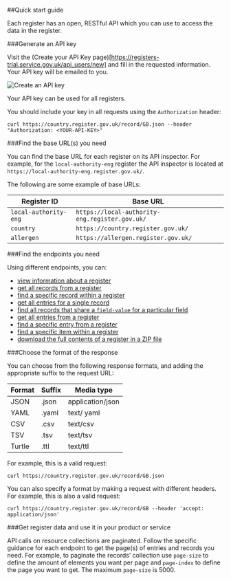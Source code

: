##Quick start guide

Each register has an open, RESTful API which you can use to access the data in the register. 

###Generate an API key 

Visit the (Create your API Key page)[https://registers-trial.service.gov.uk/api_users/new] and fill in the requested information. Your API key will be emailed to you. 

![](./images/create_an_api_key.png?raw=true "Create an API key")

Your API key can be used for all registers. 

You should include your key in all requests using the `Authorization` header:

```
curl https://country.register.gov.uk/record/GB.json --header "Authorization: <YOUR-API-KEY>"
```

###Find the base URL(s) you need

You can find the base URL for each register on its API inspector. For example, for the `local-authority-eng` register the API inspector is located at `https://local-authority-eng.register.gov.uk/`. 

The following are some example of base URLs:

| Register ID | Base URL |
|----------|----------|
| `local-authority-eng`     | `https://local-authority-eng.register.gov.uk/`|
| `country` | `https://country.register.gov.uk/` |
| `allergen`  | `https://allergen.register.gov.uk/` |

###Find the endpoints you need 

Using different endpoints, you can:

* [view information about a register](#get-register) 
* [get all records from a register](#get-records) 
* [find a specific record within a register](#get-record-field-value) 
* [get all entries for a single record](#get-record-field-value-entries) 
* [find all records that share a `field-value` for a particular field](#get-records-field-name-field-value) 
* [get all entries from a register](#get-entries)
* [find a specific entry from a register](#get-entry-entry-number)
* [find a specific item within a register](#get-item-item-hash)
* [download the full contents of a register in a ZIP file](#get-download-register) 

###Choose the format of the response

You can choose from the following response formats, and adding the appropriate suffix to the request URL:

| Format | Suffix | Media type |
|--------|--------|------------|
| JSON | .json | application/json |
| YAML | .yaml | text/ yaml |
| CSV | .csv | text/csv |
| TSV | .tsv | text/tsv |
| Turtle | .ttl | text/ttl |

For example, this is a valid request: 

```
curl https://country.register.gov.uk/record/GB.json
```

You can also specify a format by making a request with different headers. For example, this is also a valid request:

```
curl https://country.register.gov.uk/record/GB --header 'accept: application/json'
```

###Get register data and use it in your product or service

API calls on resource collections are paginated. Follow the specific guidance for each endpoint to get the page(s) of entries and records you need. For example, to paginate the records’ collection use `page-size` to define the amount of elements you want per page and `page-index` to define the page you want to get. The maximum `page-size` is 5000.

